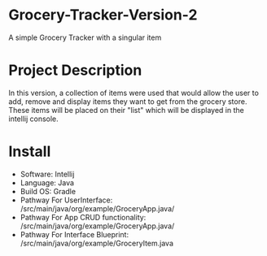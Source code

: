 # Grocery-Tracker-Version-2
A simple Grocery Tracker with a singular item

# Project Description
In this version, a collection of items were used that would allow the user to add, remove and display items they want to get from the grocery store. These items will be placed on their "list" which will be displayed in the intellij console. 

# Install
- Software: Intellij
- Language: Java
- Build OS:  Gradle
- Pathway For UserInterface: /src/main/java/org/example/GroceryApp.java/
- Pathway For App CRUD functionality: /src/main/java/org/example/GroceryApp.java/
- Pathway For Interface Blueprint: /src/main/java/org/example/GroceryItem.java 
